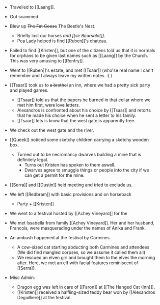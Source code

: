 - Travelled to [[Laang]].
- Got scammed.
- Blew up ~~The Fat Goose~~ The Beetle's Nest.
	- Briefly lost our horses *and [[sir Bearsalot]]*.
	- Pea Lady helped is find [[Ruben]]'s chateau. 
- Failed to find [[Kristen]], but one of the citizens told us that it is normals for orphans to be given last names such as [[Laang]] by the Church. This was very amusing to [[Renfry]].
- Went to [[Ruben]]'s estate, and met [[Tsaar]] (who'se real name I can't remember and I always leave my written notes. :( )
- [[Tsaar]] took us to ~~a brothel~~ an inn, where we had a pretty sick party and played games.
	- [[Tsaar]] told us that the papers he burned in that cellar where we met him first, were love letters.
	- Alexandros is confronted about his choice by [[Tsaar]] and retorts that he made his choice when he sent a letter to his family. 
	- [[Tsaar]] lets is know that the west gate is apparently free.
- We check out the west gate and the river.
- [[Queek]] noticed some sketchy children carrying a sketchy wooden box.
	- Turned out to be necromancy dwarves building a mine that is definitely legal.
		- Turns out Kristen has spoken to them aswell.
		- Dwarves agree to smuggle things or people into the city if we can get a permit for the mine.

- [[Serra]] and [[Dustin]] held meeting and tried to exclude us.
- We left [[Redbram]] with basic provisions and on horseback
	- Party + [[Kristen]]
- We went to a festival hosted by [[Achey Vineyard]] for the 
- We met Issabella from family [[Achey Vineyard]]. Her and her husband, Francois, were masquerading under the names of Anika and Frank.
- An ambush happened at the festival by Carmines.
	- A cow-sized cat starting abducting both Carmines and attendees (We did find mangled corpses, so we assume it called them all)
	- We rescued an elven girl and brought them to the elves the morning after. Here, we met an elf with facial features reminiscent of [[Serra]].




- Misc Admin:
	- Dragon egg was left in care of [[Faron]] at [[The Hanged Cat (Inn)]].
	- [[Kristen]] received a halfling-sized teddy bear won by [[Alexandros Deguilliere]] at the festival.
